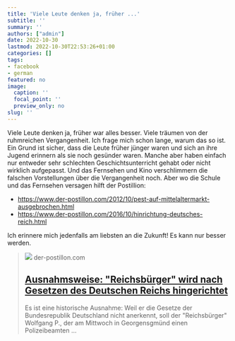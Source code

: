```yaml
---
title: 'Viele Leute denken ja, früher ...'
subtitle: ''
summary: ''
authors: ["admin"]
date: 2022-10-30
lastmod: 2022-10-30T22:53:26+01:00
categories: []
tags:
- facebook
- german
featured: no
image:
  caption: ''
  focal_point: ''
  preview_only: no
slug: ''
---
```

Viele Leute denken ja, früher war alles besser. Viele träumen von der ruhmreichen Vergangenheit. Ich frage mich schon lange, warum das so ist. Ein Grund ist sicher, dass die Leute früher jünger waren und sich an ihre Jugend erinnern als sie noch gesünder waren. Manche aber haben einfach nur entweder sehr schlechten Geschichtsunterricht gehabt oder nicht wirklich aufgepasst. Und das Fernsehen und Kino verschlimmern die falschen Vorstellungen über die Vergangenheit noch. Aber wo die Schule und das Fernsehen versagen hilft der Postillion:

- https://www.der-postillon.com/2012/10/pest-auf-mittelaltermarkt-ausgebrochen.html
- https://www.der-postillon.com/2016/10/hinrichtung-deutsches-reich.html

Ich erinnere mich jedenfalls am liebsten an die Zukunft! Es kann nur besser werden.
> [![](https://1.bp.blogspot.com/-iqaZRH4dBgU/WAijW3vHDQI/AAAAAAAAls8/71fW6WyyVUA0YEC1FNMgRo0R9emBJToigCLcB/w1600/Todesstrafe.jpg)](https://www.der-postillon.com/2016/10/hinrichtung-deutsches-reich.html)
> der-postillon.com
> ## [Ausnahmsweise: "Reichsbürger" wird nach Gesetzen des Deutschen Reichs hingerichtet](https://www.der-postillon.com/2016/10/hinrichtung-deutsches-reich.html)
>
>Es ist eine historische Ausnahme: Weil er die Gesetze der Bundesrepublik Deutschland nicht anerkennt, soll der "Reichsbürger" Wolfgang P., der am Mittwoch in Georgensgmünd einen Polizeibeamten ...


